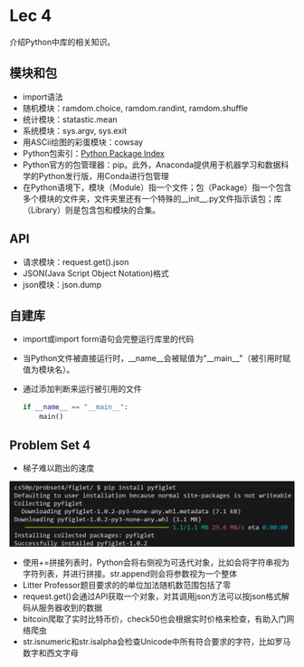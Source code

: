 # Lec 4

介绍Python中库的相关知识。

## 模块和包

- import语法
- 随机模块：ramdom.choice, ramdom.randint, ramdom.shuffle
- 统计模块：statastic.mean
- 系统模块：sys.argv, sys.exit
- 用ASCii绘图的彩蛋模块：cowsay
- Python包索引：[Python Package Index](http://pypi.org)
- Python官方的包管理器：pip。此外，Anaconda提供用于机器学习和数据科学的Python发行版，用Conda进行包管理
- 在Python语境下，模块（Module）指一个文件；包（Package）指一个包含多个模块的文件夹，文件夹里还有一个特殊的__init__.py文件指示该包；库（Library）则是包含包和模块的合集。

## API

- 请求模块：request.get().json
- JSON(Java Script Object Notation)格式
- json模块：json.dump

## 自建库

- import或import form语句会完整运行库里的代码
- 当Python文件被直接运行时，__name__会被赋值为"__main\__"（被引用时赋值为模块名）。
- 通过添加判断来运行被引用的文件

    ```python
    if __name__ == "__main__":
        main()
    ```

## Problem Set 4

- 梯子难以跑出的速度

![speed](net.png)

- 使用+=拼接列表时，Python会将右侧视为可迭代对象，比如会将字符串视为字符列表，并进行拼接。str.append则会将参数视为一个整体
- Litter Professor题目要求的的单位加法随机数范围包括了零
- request.get()会通过API获取一个对象，对其调用json方法可以按json格式解码从服务器收到的数据
- bitcoin爬取了实时比特币价，check50也会根据实时价格来检查，有助入门网络爬虫
- str.isnumeric和str.isalpha会检查Unicode中所有符合要求的字符，比如罗马数字和西文字母